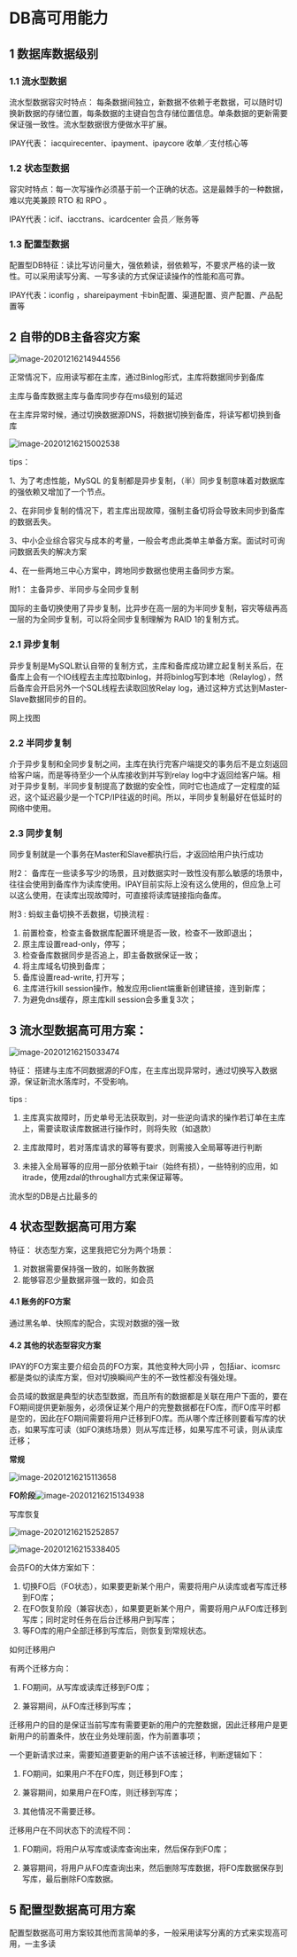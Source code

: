 # DB高可用能力

## 1 数据库数据级别

### 1.1 流水型数据

流水型数据容灾时特点： 每条数据间独立，新数据不依赖于老数据，可以随时切换新数据的存储位置，每条数据的主键自包含存储位置信息。单条数据的更新需要保证强一致性。流水型数据很方便做水平扩展。

IPAY代表： iacquirecenter、ipayment、ipaycore  收单／支付核心等

### 1.2 状态型数据

容灾时特点：每一次写操作必须基于前一个正确的状态。这是最棘手的一种数据，难以完美兼顾 RTO 和 RPO 。

IPAY代表：icif、iacctrans、icardcenter 会员／账务等

### 1.3 配置型数据

配置型DB特征：读比写访问量大，强依赖读，弱依赖写，不要求严格的读一致性。可以采用读写分离、一写多读的方式保证读操作的性能和高可靠。

IPAY代表：iconfig ，shareipayment   卡bin配置、渠道配置、资产配置、产品配置等

## 2 自带的DB主备容灾方案

![image-20201216214944556](https://yeyangshu-picgo.oss-cn-shanghai.aliyuncs.com/img/image-20201216214944556.png)

正常情况下，应用读写都在主库，通过Binlog形式，主库将数据同步到备库 

主库与备库数据主库与备库同步存在ms级别的延迟

在主库异常时候，通过切换数据源DNS，将数据切换到备库，将读写都切换到备库

![image-20201216215002538](https://yeyangshu-picgo.oss-cn-shanghai.aliyuncs.com/img/image-20201216215002538.png)

tips： 

1、为了考虑性能，MySQL 的复制都是异步复制，（半）同步复制意味着对数据库的强依赖又增加了一个节点。

2、在非同步复制的情况下，若主库出现故障，强制主备切将会导致未同步到备库的数据丢失。

3、中小企业综合容灾与成本的考量，一般会考虑此类单主单备方案。面试时可询问数据丢失的解决方案

4、在一些两地三中心方案中，跨地同步数据也使用主备同步方案。



附1： 主备异步、半同步与全同步复制

国际的主备切换使用了异步复制，比异步在高一层的为半同步复制，容灾等级再高一层的为全同步复制，可以将全同步复制理解为 RAID 1的复制方式。

### 2.1 异步复制

异步复制是MySQL默认自带的复制方式，主库和备库成功建立起复制关系后，在备库上会有一个IO线程去主库拉取binlog，并将binlog写到本地（Relaylog），然后备库会开启另外一个SQL线程去读取回放Relay log，通过这种方式达到Master-Slave数据同步的目的。

网上找图

### 2.2 半同步复制

介于异步复制和全同步复制之间，主库在执行完客户端提交的事务后不是立刻返回给客户端，而是等待至少一个从库接收到并写到relay log中才返回给客户端。相对于异步复制，半同步复制提高了数据的安全性，同时它也造成了一定程度的延迟，这个延迟最少是一个TCP/IP往返的时间。所以，半同步复制最好在低延时的网络中使用。

### 2.3 同步复制

同步复制就是一个事务在Master和Slave都执行后，才返回给用户执行成功



附2： 备库在一些读多写少的场景，且对数据实时一致性没有那么敏感的场景中，往往会使用到备库作为读库使用。IPAY目前实际上没有这么使用的，但应急上可以这么使用，在读库出现故障时，可直接将读库链接指向备库。





附3 : 蚂蚁主备切换不丢数据，切换流程 : 

1. 前置检查，检查主备数据库配置环境是否一致，检查不一致即退出；
2. 原主库设置read-only，停写；
3. 检查备库数据同步是否追上，即主备数据保证一致；
4. 将主库域名切换到备库；
5. 备库设置read-write, 打开写；
6. 主库进行kill session操作，触发应用client端重新创建链接，连到新库；
7. 为避免dns缓存，原主库kill session会多重复3次；

## 3 流水型数据高可用方案：

![image-20201216215033474](https://yeyangshu-picgo.oss-cn-shanghai.aliyuncs.com/img/image-20201216215033474.png)

特征： 搭建与主库不同数据源的FO库，在主库出现异常时，通过切换写入数据源，保证新流水落库时，不受影响。

tips : 

1. 主库真实故障时，历史单号无法获取到，对一些逆向请求的操作若订单在主库上，需要读取读库数据进行操作时，则将失败（如退款）

2. 主库故障时，若对落库请求的幂等有要求，则需接入全局幂等进行判断

3. 未接入全局幂等的应用一部分依赖于tair（始终有损），一些特别的应用，如itrade，使用zdal的throughall方式来保证幂等。

流水型的DB是占比最多的

## 4 状态型数据高可用方案

特征： 状态型方案，这里我把它分为两个场景：

1. 对数据需要保持强一致的，如账务数据
2. 能够容忍少量数据非强一致的，如会员 

#### 4.1 账务的FO方案

通过黑名单、快照库的配合，实现对数据的强一致

#### 4.2 其他的状态型容灾方案

IPAY的FO方案主要介绍会员的FO方案，其他变种大同小异 ，包括iar、icomsrc 都是类似的读库方案，但对切换瞬间产生的不一致性都没有强处理。

会员域的数据是典型的状态型数据，而且所有的数据都是关联在用户下面的，要在FO期间提供更新服务，必须保证某个用户的完整数据都在FO库，而FO库平时都是空的，因此在FO期间需要将用户迁移到FO库。而从哪个库迁移则要看写库的状态，如果写库可读（如FO演练场景）则从写库迁移，如果写库不可读，则从读库迁移；

**常规**

![image-20201216215113658](https://yeyangshu-picgo.oss-cn-shanghai.aliyuncs.com/img/image-20201216215113658.png)



**FO阶段**![image-20201216215134938](https://yeyangshu-picgo.oss-cn-shanghai.aliyuncs.com/img/image-20201216215134938.png)

写库恢复

![image-20201216215252857](https://yeyangshu-picgo.oss-cn-shanghai.aliyuncs.com/img/image-20201216215252857.png)

![image-20201216215338405](https://yeyangshu-picgo.oss-cn-shanghai.aliyuncs.com/img/image-20201216215338405.png)



会员FO的大体方案如下：

1. 切换FO后（FO状态），如果要更新某个用户，需要将用户从读库或者写库迁移到FO库；
2. 在FO恢复阶段（兼容状态），如果要更新某个用户，需要将用户从FO库迁移到写库；同时定时任务在后台迁移用户到写库；
3. 等FO库的用户全部迁移到写库后，则恢复到常规状态。



如何迁移用户

有两个迁移方向：

1. FO期间，从写库或读库迁移到FO库；

1. 兼容期间，从FO库迁移到写库；

迁移用户的目的是保证当前写库有需要更新的用户的完整数据，因此迁移用户是更新用户的前置条件，放在业务处理前面，作为前置事项；

一个更新请求过来，需要知道要更新的用户该不该被迁移，判断逻辑如下：

1. FO期间，如果用户不在FO库，则迁移到FO库；

1. 兼容期间，如果用户在FO库，则迁移到写库；

1. 其他情况不需要迁移。

迁移用户在不同状态下的流程不同：

1. FO期间，将用户从写库或读库查询出来，然后保存到FO库；

1. 兼容期间，将用户从FO库查询出来，然后删除写库数据，将FO库数据保存到写库，最后删除FO库数据。

## 5 配置型数据高可用方案

配置型数据高可用方案较其他而言简单的多，一般采用读写分离的方式来实现高可用，一主多读